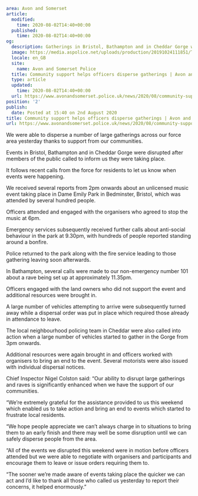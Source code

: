 ```yaml
area: Avon and Somerset
article:
  modified:
    time: 2020-08-02T14:40+00:00
  published:
    time: 2020-08-02T14:40+00:00
og:
  description: Gatherings in Bristol, Bathampton and in Cheddar Gorge were disrupted following reports from the public&#8230;
  image: https://media.aspolice.net/uploads/production/20191024111851/Thank-you-your-help-makes-a-difference.jpg
  locale: en_GB
  site:
    name: Avon and Somerset Police
  title: Community support helps officers disperse gatherings | Avon and Somerset Police
  type: article
  updated:
    time: 2020-08-02T14:40+00:00
  url: https://www.avonandsomerset.police.uk/news/2020/08/community-support-helps-officers-disperse-gatherings/
position: '2'
publish:
  date: Posted at 15:40 on 2nd August 2020
title: Community support helps officers disperse gatherings | Avon and Somerset Police
url: https://www.avonandsomerset.police.uk/news/2020/08/community-support-helps-officers-disperse-gatherings/
```

We were able to disperse a number of large gatherings across our force area yesterday thanks to support from our communities.

Events in Bristol, Bathampton and in Cheddar Gorge were disrupted after members of the public called to inform us they were taking place.

It follows recent calls from the force for residents to let us know when events were happening.

We received several reports from 2pm onwards about an unlicensed music event taking place in Dame Emily Park in Bedminster, Bristol, which was attended by several hundred people.

Officers attended and engaged with the organisers who agreed to stop the music at 6pm.

Emergency services subsequently received further calls about anti-social behaviour in the park at 9.30pm, with hundreds of people reported standing around a bonfire.

Police returned to the park along with the fire service leading to those gathering leaving soon afterwards.

In Bathampton, several calls were made to our non-emergency number 101 about a rave being set up at approximately 11.35pm.

Officers engaged with the land owners who did not support the event and additional resources were brought in.

A large number of vehicles attempting to arrive were subsequently turned away while a dispersal order was put in place which required those already in attendance to leave.

The local neighbourhood policing team in Cheddar were also called into action when a large number of vehicles started to gather in the Gorge from 3pm onwards.

Additional resources were again brought in and officers worked with organisers to bring an end to the event. Several motorists were also issued with individual dispersal notices.

Chief Inspector Nigel Colston said: “Our ability to disrupt large gatherings and raves is significantly enhanced when we have the support of our communities.

“We’re extremely grateful for the assistance provided to us this weekend which enabled us to take action and bring an end to events which started to frustrate local residents.

“We hope people appreciate we can’t always charge in to situations to bring them to an early finish and there may well be some disruption until we can safely disperse people from the area.

“All of the events we disrupted this weekend were in motion before officers attended but we were able to negotiate with organisers and participants and encourage them to leave or issue orders requiring them to.

“The sooner we’re made aware of events taking place the quicker we can act and I’d like to thank all those who called us yesterday to report their concerns, it helped enormously.”
